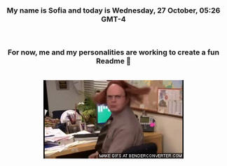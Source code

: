


<div align="center">
<h3 >My name is Sofia and today is Wednesday, 27 October, 05:26 GMT-4</h3><br>
<h3 >For now, me and my personalities are working to create a fun Readme 👋
</h3><br>
<img src='img/dwight.gif' alt='working...'/>
</div>
